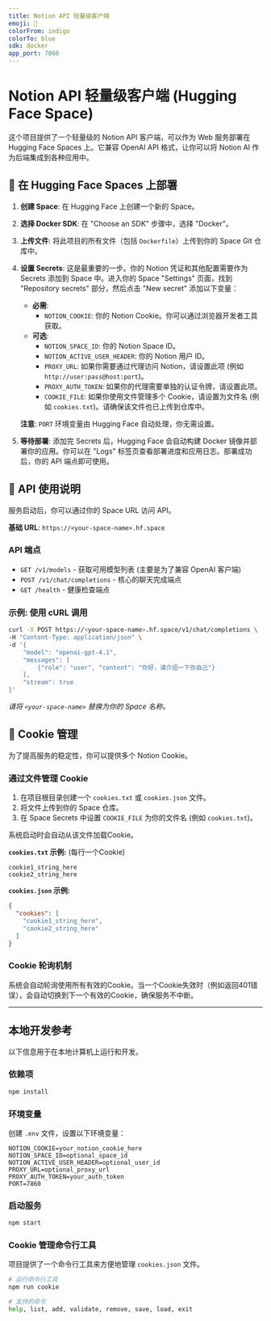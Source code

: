 ```yaml
---
title: Notion API 轻量级客户端
emoji: 📝
colorFrom: indigo
colorTo: blue
sdk: docker
app_port: 7860
---
```


# Notion API 轻量级客户端 (Hugging Face Space)

这个项目提供了一个轻量级的 Notion API 客户端，可以作为 Web 服务部署在 Hugging Face Spaces 上。它兼容 OpenAI API 格式，让你可以将 Notion AI 作为后端集成到各种应用中。

## 🚀 在 Hugging Face Spaces 上部署

1.  **创建 Space**: 在 Hugging Face 上创建一个新的 Space。
2.  **选择 Docker SDK**: 在 "Choose an SDK" 步骤中，选择 "Docker"。
3.  **上传文件**: 将此项目的所有文件（包括 `Dockerfile`）上传到你的 Space Git 仓库中。
4.  **设置 Secrets**: 这是最重要的一步。你的 Notion 凭证和其他配置需要作为 Secrets 添加到 Space 中。进入你的 Space "Settings" 页面，找到 "Repository secrets" 部分，然后点击 "New secret" 添加以下变量：

    *   **必需**:
        *   `NOTION_COOKIE`: 你的 Notion Cookie。你可以通过浏览器开发者工具获取。
    *   **可选**:
        *   `NOTION_SPACE_ID`: 你的 Notion Space ID。
        *   `NOTION_ACTIVE_USER_HEADER`: 你的 Notion 用户 ID。
        *   `PROXY_URL`: 如果你需要通过代理访问 Notion，请设置此项 (例如 `http://user:pass@host:port`)。
        *   `PROXY_AUTH_TOKEN`: 如果你的代理需要单独的认证令牌，请设置此项。
        *   `COOKIE_FILE`: 如果你使用文件管理多个 Cookie，请设置为文件名 (例如 `cookies.txt`)。请确保该文件也已上传到仓库中。

    **注意**: `PORT` 环境变量由 Hugging Face 自动处理，你无需设置。

5.  **等待部署**: 添加完 Secrets 后，Hugging Face 会自动构建 Docker 镜像并部署你的应用。你可以在 "Logs" 标签页查看部署进度和应用日志。部署成功后，你的 API 端点即可使用。

## 📖 API 使用说明

服务启动后，你可以通过你的 Space URL 访问 API。

**基础 URL**: `https://<your-space-name>.hf.space`

### API 端点

-   `GET /v1/models` - 获取可用模型列表 (主要是为了兼容 OpenAI 客户端)
-   `POST /v1/chat/completions` - 核心的聊天完成端点
-   `GET /health` - 健康检查端点

### 示例: 使用 cURL 调用

```bash
curl -X POST https://<your-space-name>.hf.space/v1/chat/completions \
-H "Content-Type: application/json" \
-d '{
    "model": "openai-gpt-4.1",
    "messages": [
        {"role": "user", "content": "你好，请介绍一下你自己"}
    ],
    "stream": true
}'
```
*请将 `<your-space-name>` 替换为你的 Space 名称。*

## 🍪 Cookie 管理

为了提高服务的稳定性，你可以提供多个 Notion Cookie。

### 通过文件管理 Cookie

1.  在项目根目录创建一个 `cookies.txt` 或 `cookies.json` 文件。
2.  将文件上传到你的 Space 仓库。
3.  在 Space Secrets 中设置 `COOKIE_FILE` 为你的文件名 (例如 `cookies.txt`)。

系统启动时会自动从该文件加载Cookie。

**`cookies.txt` 示例:** (每行一个Cookie)
```
cookie1_string_here
cookie2_string_here
```

**`cookies.json` 示例:**
```json
{
  "cookies": [
    "cookie1_string_here",
    "cookie2_string_here"
  ]
}
```

### Cookie 轮询机制

系统会自动轮询使用所有有效的Cookie。当一个Cookie失效时（例如返回401错误），会自动切换到下一个有效的Cookie，确保服务不中断。

---

## 本地开发参考

以下信息用于在本地计算机上运行和开发。

### 依赖项
```bash
npm install
```

### 环境变量
创建 `.env` 文件，设置以下环境变量：
```
NOTION_COOKIE=your_notion_cookie_here
NOTION_SPACE_ID=optional_space_id
NOTION_ACTIVE_USER_HEADER=optional_user_id
PROXY_URL=optional_proxy_url
PROXY_AUTH_TOKEN=your_auth_token
PORT=7860
```

### 启动服务
```bash
npm start
```

### Cookie 管理命令行工具
项目提供了一个命令行工具来方便地管理 `cookies.json` 文件。
```bash
# 运行命令行工具
npm run cookie

# 支持的命令
help, list, add, validate, remove, save, load, exit
``` 